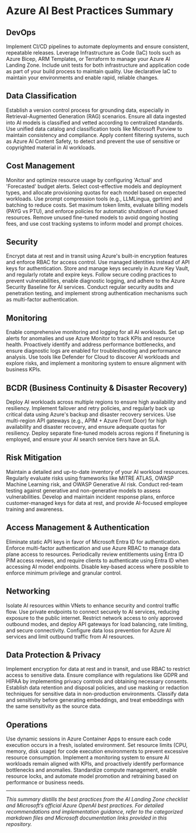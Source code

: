 # Azure AI Best Practices Summary

## DevOps
Implement CI/CD pipelines to automate deployments and ensure consistent, repeatable releases. Leverage Infrastructure as Code (IaC) tools such as Azure Bicep, ARM Templates, or Terraform to manage your Azure AI Landing Zone. Include unit tests for both infrastructure and application code as part of your build process to maintain quality. Use declarative IaC to maintain your environments and enable rapid, reliable changes.

## Data Classification
Establish a version control process for grounding data, especially in Retrieval-Augmented Generation (RAG) scenarios. Ensure all data ingested into AI models is classified and vetted according to centralized standards. Use unified data catalog and classification tools like Microsoft Purview to maintain consistency and compliance. Apply content filtering systems, such as Azure AI Content Safety, to detect and prevent the use of sensitive or copyrighted material in AI workloads.

## Cost Management
Monitor and optimize resource usage by configuring 'Actual' and 'Forecasted' budget alerts. Select cost-effective models and deployment types, and allocate provisioning quotas for each model based on expected workloads. Use prompt compression tools (e.g., LLMLingua, gprtrim) and batching to reduce costs. Set maximum token limits, evaluate billing models (PAYG vs PTU), and enforce policies for automatic shutdown of unused resources. Remove unused fine-tuned models to avoid ongoing hosting fees, and use cost tracking systems to inform model and prompt choices.

## Security
Encrypt data at rest and in transit using Azure's built-in encryption features and enforce RBAC for access control. Use managed identities instead of API keys for authentication. Store and manage keys securely in Azure Key Vault, and regularly rotate and expire keys. Follow secure coding practices to prevent vulnerabilities, enable diagnostic logging, and adhere to the Azure Security Baseline for AI services. Conduct regular security audits and penetration testing, and implement strong authentication mechanisms such as multi-factor authentication.

## Monitoring
Enable comprehensive monitoring and logging for all AI workloads. Set up alerts for anomalies and use Azure Monitor to track KPIs and resource health. Proactively identify and address performance bottlenecks, and ensure diagnostic logs are enabled for troubleshooting and performance analysis. Use tools like Defender for Cloud to discover AI workloads and explore risks, and implement a monitoring system to ensure alignment with business KPIs.

## BCDR (Business Continuity & Disaster Recovery)
Deploy AI workloads across multiple regions to ensure high availability and resiliency. Implement failover and retry policies, and regularly back up critical data using Azure's backup and disaster recovery services. Use multi-region API gateways (e.g., APIM + Azure Front Door) for high availability and disaster recovery, and ensure adequate quotas for resiliency. Deploy separate fine-tuned models across regions if finetuning is employed, and ensure your AI search service tiers have an SLA.

## Risk Mitigation
Maintain a detailed and up-to-date inventory of your AI workload resources. Regularly evaluate risks using frameworks like MITRE ATLAS, OWASP Machine Learning risk, and OWASP Generative AI risk. Conduct red-team testing against generative and non-generative models to assess vulnerabilities. Develop and maintain incident response plans, enforce customer-managed keys for data at rest, and provide AI-focused employee training and awareness.

## Access Management & Authentication
Eliminate static API keys in favor of Microsoft Entra ID for authentication. Enforce multi-factor authentication and use Azure RBAC to manage data plane access to resources. Periodically review entitlements using Entra ID PIM access reviews, and require clients to authenticate using Entra ID when accessing AI model endpoints. Disable key-based access where possible to enforce minimum privilege and granular control.

## Networking
Isolate AI resources within VNets to enhance security and control traffic flow. Use private endpoints to connect securely to AI services, reducing exposure to the public internet. Restrict network access to only approved outbound modes, and deploy API gateways for load balancing, rate limiting, and secure connectivity. Configure data loss prevention for Azure AI services and limit outbound traffic from AI resources.

## Data Protection & Privacy
Implement encryption for data at rest and in transit, and use RBAC to restrict access to sensitive data. Ensure compliance with regulations like GDPR and HIPAA by implementing privacy controls and obtaining necessary consents. Establish data retention and disposal policies, and use masking or redaction techniques for sensitive data in non-production environments. Classify data and sensitivity before generating embeddings, and treat embeddings with the same sensitivity as the source data.

## Operations
Use dynamic sessions in Azure Container Apps to ensure each code execution occurs in a fresh, isolated environment. Set resource limits (CPU, memory, disk usage) for code execution environments to prevent excessive resource consumption. Implement a monitoring system to ensure AI workloads remain aligned with KPIs, and proactively identify performance bottlenecks and anomalies. Standardize compute management, enable resource locks, and automate model promotion and retraining based on performance or business needs.

---

*This summary distills the best practices from the AI Landing Zone checklist and Microsoft’s official Azure OpenAI best practices. For detailed recommendations and implementation guidance, refer to the categorized markdown files and Microsoft documentation links provided in this repository.*
